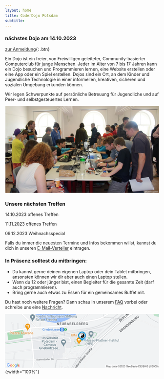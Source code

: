 ```yaml
---
layout: home
title: CoderDojo Potsdam
subtitle: 
---
```


### nächstes Dojo am 14.10.2023

[zur Anmeldung](){: .btn}

Ein Dojo ist ein freier, von Freiwilligen geleiteter, Community-basierter Computerclub für junge Menschen. Jeder im Alter von 7 bis 17 Jahren kann ein Dojo besuchen und Programmieren lernen, eine Website erstellen oder eine App oder ein Spiel erstellen. Dojos sind ein Ort, an dem Kinder und Jugendliche Technologie in einer informellen, kreativen, sicheren und sozialen Umgebung erkunden können.

Wir legen Schwerpunkte auf persönliche Betreuung für Jugendliche und auf Peer- und selbstgesteuertes Lernen.

![Bild1](/assets/img/photo_group.jpg)

### Unsere nächsten Treffen

14.10.2023 offenes Treffen

11.11.2023 offenes Treffen

09.12.2023 Weihnachsspecial

Falls du immer die neuesten Termine und Infos bekommen willst, kannst du dich in unseren [E-Mail-Verteiler](https://groups.google.com/forum/#!forum/coderdojopotsdam) eintragen.

### In Präsenz solltest du mitbringen:

- Du kannst gerne deinen eigenen Laptop oder dein Tablet mitbringen, ansonsten können wir dir aber auch einen Laptop stellen.
- Wenn du 12 oder jünger bist, einen Begleiter für die gesamte Zeit (darf auch programmieren).
- Bring gerne auch etwas zu Essen für ein gemeinsames Buffet mit.

Du hast noch weitere Fragen? Dann schau in unserem [FAQ](/faq.md) vorbei oder schreibe uns eine [Nachricht](mailto:klub-coderdojo-sprecher@hpi.de).

[![Karte](/assets/img/staticmap.png)](https://www.google.com/maps/search/?api=1&query=52.39362999999999,13.13175){:width="100%"}
